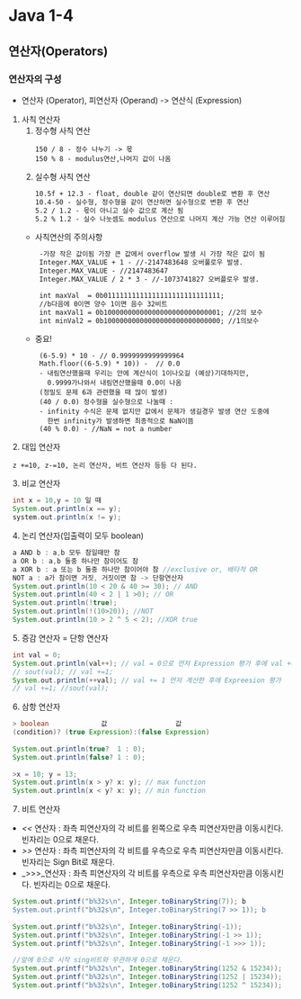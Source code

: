# Java 1-4
## 연산자(Operators)
### 연산자의 구성
 * 연산자 (Operator), 피연산자 (Operand) -> 연산식 (Expression)
 1. 사칙 연산자
    1. 정수형 사칙 연산
        ````
        150 / 8 - 정수 나누기 -> 몫
        150 % 8 - modulus연산,나머지 값이 나옴
        ````
    2. 실수형 사칙 연산
        ````markdown
        10.5f + 12.3 - float, double 같이 연산되면 double로 변환 후 연산
        10.4-50 - 실수형, 정수형을 같이 연산하면 실수형으로 변환 후 연산
        5.2 / 1.2 - 몫이 아니고 실수 값으로 계산 됨
        5.2 % 1.2 - 실수 나눗셈도 modulus 연산으로 나머지 계산 가능 연산 이루어짐
        ````
    * 사칙연산의 주의사항
         ````markdown
          -가장 작은 값이됨 가장 큰 값에서 overflow 발생 시 가장 작은 값이 됨
          Integer.MAX_VALUE + 1 - //-2147483648 오버풀로우 발생.
          Integer.MAX_VALUE - //2147483647
          Integer.MAX_VALUE / 2 * 3 - //-1073741827 오버플로우 발생.
         
          int maxVal  = 0b01111111111111111111111111111; 
          //b다음에 0이면 양수 1이면 음수 32비트
          int maxVal1 = 0b10000000000000000000000000001; //2의 보수
          int minVal2 = 0b10000000000000000000000000000; //1의보수
         ````
    * 중요!
        ````
         (6-5.9) * 10 - // 0.9999999999999964
         Math.floor((6-5.9) * 10)) -  // 0.0
         - 내림연산했을때 우리는 안에 계산식이 1이나오길 (예상)기대하지만,
           0.9999가나와서 내림연산했을때 0.0이 나옴
         (정밀도 문제 6과 관련했을 때 많이 발생)
         (40 / 0.0) 정수형을 실수형으로 나눌때 :
         - infinity 수식은 문제 없지만 값에서 문제가 생길경우 발생 연산 도중에 
           한번 infinity가 발생하면 최종적으로 NaN이뜸
         (40 % 0.0) - //NaN = not a number
        ````
 2. 대입 연산자
   ````
    z +=10, z-=10, 논리 연산자, 비트 연산자 등등 다 된다.
   ````
 3. 비교 연산자
   ````groovy
    int x = 10,y = 10 일 때 
    System.out.println(x == y); 
    system.out.println(x != y);
   ````
 4. 논리 연산자(입출력이 모두 boolean)
   ````groovy
    a AND b : a,b 모두 참일때만 참
    a OR b : a,b 둘중 하나만 참이어도 참
    a XOR b : a 또는 b 둘중 하나만 참이어야 참 //exclusive or, 배타적 OR
    NOT a : a가 참이면 거짓, 거짓이면 참 -> 단항연산자
    System.out.println(10 < 20 & 40 >= 30); // AND
    System.out.println(40 < 2 | 1 >0); // OR
    System.out.println(!true);
    System.out.println(!(10>20)); //NOT
    System.out.println(10 > 2 ^ 5 < 2); //XOR true
   ````
 5. 증감 연산자 = 단항 연산자
   ````groovy
    int val = 0;
    System.out.println(val++); // val = 0으로 먼저 Expression 평가 후에 val += 1 적용
    // sout(val); // val +=1;
    System.out.println(++val); // val += 1 먼저 계산한 후에 Expreesion 평가
    // val +=1; //sout(val);
   ````
 6. 삼항 연산자
   ````groovy
    > boolean             값                 값
    (condition)? (true Expression):(false Expression)
    
    System.out.println(true?  1 : 0);
    System.out.println(false? 1 : 0);
    
    >x = 10; y = 13;
    System.out.println(x > y? x: y); // max function
    System.out.println(x < y? x: y); // min function
   ````
 7. 비트 연산자
   * _<<_ 연산자 : 좌측 피연산자의 각 비트를 왼쪽으로 우측 피연산자만큼 이동시킨다. 빈자리는 0으로 채운다.
   * _>>_ 연산자 : 좌측 피연산자의 각 비트를 우측으로 우측 피연산자만큼 이동시킨다. 빈자리는 Sign Bit로 채운다.
   * _>>>_연산자 : 좌측 피연산자의 각 비트를 우측으로 우측 피연산자만큼 이동시킨다. 빈자리는 0으로 채운다.
   
   ````groovy
    System.out.printf("b%32s\n", Integer.toBinaryString(7)); b                             111</br>
    System.out.printf("b%32s\n", Integer.toBinaryString(7 >> 1)); b                              11</br>
        
    System.out.printf("b%32s\n", Integer.toBinaryString(-1));
    System.out.printf("b%32s\n", Integer.toBinaryString(-1 >> 1));
    System.out.printf("b%32s\n", Integer.toBinaryString(-1 >>> 1));
    
    //앞에 0으로 시작 sing비트와 무관하게 0으로 채운다.
    System.out.printf("b%32s\n", Integer.toBinaryString(1252 & 15234));
    System.out.printf("b%32s\n", Integer.toBinaryString(1252 | 15234));
    System.out.printf("b%32s\n", Integer.toBinaryString(1252 ^ 15234));
   ````
